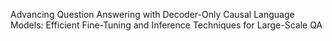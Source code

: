 Advancing Question Answering with Decoder-Only Causal Language Models: Efficient Fine-Tuning and Inference Techniques for Large-Scale QA
